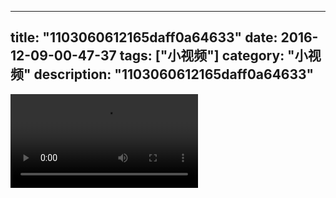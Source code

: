 
---
title: "1103060612165daff0a64633"
date: 2016-12-09-00-47-37
tags: ["小视频"]
category: "小视频"
description: "1103060612165daff0a64633"
---
<video src="http://ohtsqip0g.bkt.clouddn.com/1103060612165daff0a64633.mp4" controls="controls"></video>
